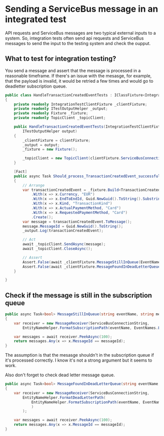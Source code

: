 # Sending a ServiceBus message in an integrated test

API requests and ServiceBus messages are two typical external inputs to a system. So, integration tests often send api requests and ServiceBus messages to send the input to the testing system and check the oupput. 

## What to test for integration testing?

You send a message and assert that the message is processed in a reasonable timeframe. If there's an issue with the mesasge, for example, that the payload is invalid, it would be retried a few times and would go to deadletter subscription queue. 

```csharp
public class HandleTransactionCreatedEventTests : IClassFixture<IntegrationTestClientFixture>
{
    private readonly IntegrationTestClientFixture _clientFixture;
    private readonly ITestOutputHelper _output;
    private readonly Fixture _fixture;
    private readonly TopicClient _topicClient;

    public HandleTransactionCreatedEventTests(IntegrationTestClientFixture clientFixture, 
        ITestOutputHelper output)
    {
        _clientFixture = clientFixture;
        _output = output;
        _fixture = new Fixture();

        _topicClient = new TopicClient(clientFixture.ServiceBusConnectionString,EventNames.TransactionCreated);
    }

    [Fact]
    public async Task Should_process_TransactionCreatedEvent_successfully()
    {
        // Arrange
        var transactionCreatedEvent = _fixture.Build<TransactionCreatedEvent>()
            .With(x => x.Currency, "EUR")
            .With(x => x.EndToEndId, Guid.NewGuid().ToString().Substring(0, 10))
            .With(x => x.Kind, "TransactionKind")
            .With(x => x.ActualPaymentMethod, "Card")
            .With(x => x.RequestedPaymentMethod, "Card")
            .Create();
        var message = transactionCreatedEvent.ToMessage();
        message.MessageId = Guid.NewGuid().ToString();
        _output.Log(transactionCreatedEvent);

        // Act
        await _topicClient.SendAsync(message);
        await _topicClient.CloseAsync();

        // Assert
        Assert.False(await _clientFixture.MessageStillInQueue(EventNames.TransactionCreated, message.MessageId));
        Assert.False(await _clientFixture.MessageFoundInDeadLetterQueue(EventNames.TransactionCreated, message.MessageId));
    }

}

```

## Check if the message is still in the subscription queue

```csharp
public async Task<bool> MessageStillInQueue(string eventName, string messageId)
{
    var receiver = new MessageReceiver(ServiceBusConnectionString,
        EntityNameHelper.FormatSubscriptionPath(eventName, EventNames.LedgerSubscripton));

    var messages = await receiver.PeekAsync(100);
    return messages.Any(x => x.MessageId == messageId);
}

```

The assumption is that the mesasge shouldn't in the subscription queue if it's processed correctly. I know it's not a strong argument but it seems to work. 

Also don't forget to check dead letter message queue.

```csharp
public async Task<bool> MessageFoundInDeadLetterQueue(string eventName, string messageId)
{
    var receiver = new MessageReceiver(ServiceBusConnectionString,
        EntityNameHelper.FormatDeadLetterPath(
            EntityNameHelper.FormatSubscriptionPath(eventName, EventNames.LedgerSubscripton)
            )
        );

    var messages = await receiver.PeekAsync(100);
    return messages.Any(x => x.MessageId == messageId);
}

```

